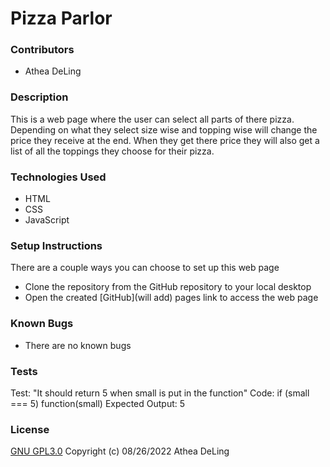 # Pizza Parlor

### Contributors
  * Athea DeLing

### Description
  This is a web page where the user can select all parts of there pizza. Depending on what they select size wise and topping wise will change the price they receive at the end. When they get there price they will also get a list of all the toppings they choose for their pizza.

### Technologies Used
  * HTML
  * CSS
  * JavaScript

### Setup Instructions
  There are a couple ways you can choose to set up this web page
  * Clone the repository from the GitHub repository to your local desktop
  * Open the created [GitHub](will add) pages link to access the web page

### Known Bugs
  * There are no known bugs

### Tests

Test: "It should return 5 when small is put in the function"
Code:
if (small === 5)
function(small)
Expected Output: 5

### License
  [GNU GPL3.0](https://choosealicense.com/licenses/gpl-3.0/) Copyright (c) 08/26/2022 Athea DeLing
